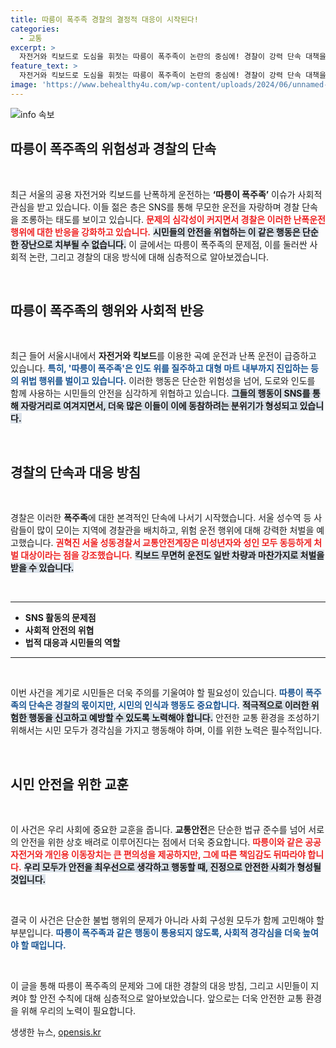 ```yaml
---
title: 따릉이 폭주족 경찰의 결정적 대응이 시작된다!
categories:
  - 교통
excerpt: >
  자전거와 킥보드로 도심을 휘젓는 따릉이 폭주족이 논란의 중심에! 경찰이 강력 단속 대책을 발표했지만, 무모한 자랑은 여전히 계속되고 있습니다. 시민 안전을 위협하는 이들의 행동, 과연 어떻게 될까요?
feature_text: >
  자전거와 킥보드로 도심을 휘젓는 따릉이 폭주족이 논란의 중심에! 경찰이 강력 단속 대책을 발표했지만, 무모한 자랑은 여전히 계속되고 있습니다. 시민 안전을 위협하는 이들의 행동, 과연 어떻게 될까요?
image: 'https://www.behealthy4u.com/wp-content/uploads/2024/06/unnamed-file.png'
---
```


<p><img src="https://www.behealthy4u.com/wp-content/uploads/2024/06/unnamed-file.png" alt="info 속보" /></p>

<h2 data-ke-size="size26">따릉이 폭주족의 위험성과 경찰의 단속</h2>

<p data-ke-size="size16">&nbsp;</p>

<p>최근 서울의 공용 자전거와 킥보드를 난폭하게 운전하는 <b>‘따릉이 폭주족’</b> 이슈가 사회적 관심을 받고 있습니다. 이들 젊은 층은 SNS를 통해 무모한 운전을 자랑하며 경찰 단속을 조롱하는 태도를 보이고 있습니다. <b><span style="color: #ee2323;">문제의 심각성이 커지면서 경찰은 이러한 난폭운전 행위에 대한 반응을 강화하고 있습니다.</span></b> <b><span style="background-color: #21538527;">시민들의 안전을 위협하는 이 같은 행동은 단순한 장난으로 치부될 수 없습니다.</span></b> 이 글에서는 따릉이 폭주족의 문제점, 이를 둘러싼 사회적 논란, 그리고 경찰의 대응 방식에 대해 심층적으로 알아보겠습니다.</p>

<p data-ke-size="size16">&nbsp;</p>

<h2 data-ke-size="size26">따릉이 폭주족의 행위와 사회적 반응</h2>

<p data-ke-size="size16">&nbsp;</p>

<p>최근 들어 서울시내에서 <b>자전거와 킥보드</b>를 이용한 곡예 운전과 난폭 운전이 급증하고 있습니다. <b><span style="color: #1a5490;">특히, '따릉이 폭주족'은 인도 위를 질주하고 대형 마트 내부까지 진입하는 등의 위법 행위를 벌이고 있습니다.</span></b> 이러한 행동은 단순한 위험성을 넘어, 도로와 인도를 함께 사용하는 시민들의 안전을 심각하게 위협하고 있습니다. <b><span style="background-color: #21538527;">그들의 행동이 SNS를 통해 자랑거리로 여겨지면서, 더욱 많은 이들이 이에 동참하려는 분위기가 형성되고 있습니다.</span></b></p>

<p data-ke-size="size16">&nbsp;</p>

<h2 data-ke-size="size26">경찰의 단속과 대응 방침</h2>

<p data-ke-size="size16">&nbsp;</p>

<p>경찰은 이러한 <b>폭주족</b>에 대한 본격적인 단속에 나서기 시작했습니다. 서울 성수역 등 사람들이 많이 모이는 지역에 경찰관을 배치하고, 위험 운전 행위에 대해 강력한 처벌을 예고했습니다. <b><span style="color: #ee2323;">권혁진 서울 성동경찰서 교통안전계장은 미성년자와 성인 모두 동등하게 처벌 대상이라는 점을 강조했습니다.</span></b> <b><span style="background-color: #21538527;">킥보드 무면허 운전도 일반 차량과 마찬가지로 처벌을 받을 수 있습니다.</span></b></p>

<p data-ke-size="size16">&nbsp;</p>

<hr />

<ul>
<li><b>SNS 활동의 문제점</b></li>
<li><b>사회적 안전의 위협</b></li>
<li><b>법적 대응과 시민들의 역할</b></li>
</ul>

<hr />

<p data-ke-size="size16">&nbsp;</p>

<p>이번 사건을 계기로 시민들은 더욱 주의를 기울여야 할 필요성이 있습니다. <b><span style="color: #1a5490;">따릉이 폭주족의 단속은 경찰의 몫이지만, 시민의 인식과 행동도 중요합니다.</span></b> <b><span style="background-color: #21538527;">적극적으로 이러한 위험한 행동을 신고하고 예방할 수 있도록 노력해야 합니다.</span></b> 안전한 교통 환경을 조성하기 위해서는 시민 모두가 경각심을 가지고 행동해야 하며, 이를 위한 노력은 필수적입니다. </p>

<p data-ke-size="size16">&nbsp;</p>

<h2 data-ke-size="size26">시민 안전을 위한 교훈</h2>

<p data-ke-size="size16">&nbsp;</p>

<p>이 사건은 우리 사회에 중요한 교훈을 줍니다. <b>교통안전</b>은 단순한 법규 준수를 넘어 서로의 안전을 위한 상호 배려로 이루어진다는 점에서 더욱 중요합니다. <b><span style="color: #ee2323;">따릉이와 같은 공공 자전거와 개인용 이동장치는 큰 편의성을 제공하지만, 그에 따른 책임감도 뒤따라야 합니다.</span></b> <b><span style="background-color: #21538527;">우리 모두가 안전을 최우선으로 생각하고 행동할 때, 진정으로 안전한 사회가 형성될 것입니다.</span></b> </p>

<p data-ke-size="size16">&nbsp;</p>

<p>결국 이 사건은 단순한 불법 행위의 문제가 아니라 사회 구성원 모두가 함께 고민해야 할 부분입니다. <b><span style="color: #1a5490;">따릉이 폭주족과 같은 행동이 통용되지 않도록, 사회적 경각심을 더욱 높여야 할 때입니다.</span></b></p>

<p data-ke-size="size16">&nbsp;</p>

<p>이 글을 통해 따릉이 폭주족의 문제와 그에 대한 경찰의 대응 방침, 그리고 시민들이 지켜야 할 안전 수칙에 대해 심층적으로 알아보았습니다. 앞으로는 더욱 안전한 교통 환경을 위해 우리의 노력이 필요합니다.</p>
생생한 뉴스, <a href="https://opensis.kr" rel="dofollow">opensis.kr</a>


